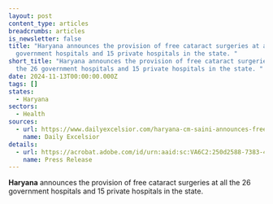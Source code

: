 ```yaml
---
layout: post
content_type: articles
breadcrumbs: articles
is_newsletter: false
title: "Haryana announces the provision of free cataract surgeries at all the 26
  government hospitals and 15 private hospitals in the state. "
short_title: "Haryana announces the provision of free cataract surgeries at all
  the 26 government hospitals and 15 private hospitals in the state. "
date: 2024-11-13T00:00:00.000Z
tags: []
states:
  - Haryana
sectors:
  - Health
sources:
  - url: https://www.dailyexcelsior.com/haryana-cm-saini-announces-free-of-cost-cataract-surgeries-at-all-govt-hospitals-and-empaneled-private-ones/
    name: Daily Excelsior
details:
  - url: https://acrobat.adobe.com/id/urn:aaid:sc:VA6C2:250d2588-7383-4903-ad0e-36618f476574
    name: Press Release
---
```

**Haryana** announces the provision of free cataract surgeries at all the 26 government hospitals and 15 private hospitals in the state. 
